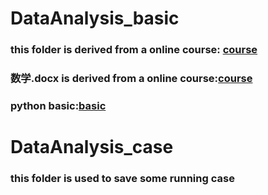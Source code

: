 # DataAnalysis_basic
### this folder is derived from a online course: [course](https://www.bilibili.com/video/BV1HJ411j7NG)
### 数学.docx is derived from a online course:[course](https://www.bilibili.com/video/BV1az4y1f7di?from=search&seid=15002071248191184005)
### python basic:[basic](https://blog.csdn.net/qxyloveyy/article/details/115278014)

# DataAnalysis_case
### this folder is used to save some running case

